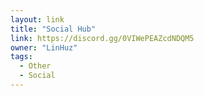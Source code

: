 ```yaml
---
layout: link
title: "Social Hub"
link: https://discord.gg/0VIWePEAZcdNDQM5
owner: "LinHuz"
tags: 
  - Other
  - Social
---
```

